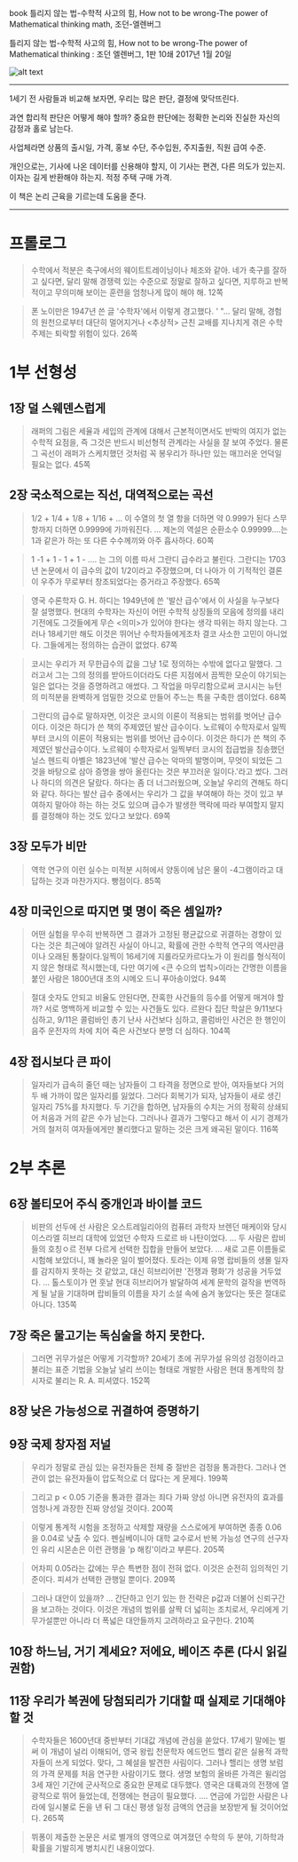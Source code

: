 book
틀리지 않는 법-수학적 사고의 힘, How not to be wrong-The power of Mathematical thinking
math, 조던-엘렌버그

틀리지 않는 법-수학적 사고의 힘, How not to be wrong-The power of Mathematical thinking
:   조던 엘렌버그, 1판 10쇄 2017년 1월 20일

![alt text](http://t1.daumcdn.net/thumb/R155x225/?fname=http%3A%2F%2Ft1.daumcdn.net%2Fbook%2FDGT00029917866IN%3Fmoddttm=20161229062735 "틀리지 않는 법 - 수학적 사고의 힘")

---

1세기 전 사람들과 비교해 보자면, 우리는 많은 판단, 결정에 맞닥뜨린다. 

과연 합리적 판단은 어떻게 해야 할까? 중요한 판단에는 정확한 논리와 진실한 자신의 감정과 홀로 남는다.

사업체라면 상품의 출시일, 가격, 홍보 수단, 주수입원, 주지출원, 직원 급여 수준.

개인으로는, 기사에 나온 데이터를 신용해야 할지, 이 기사는 편견, 다른 의도가 있는지. 이자는 길게 반환해야 하는지. 적정 주택 구매 가격.

이 책은 논리 근육을 기르는데 도움을 준다.

---

# 프롤로그

> 수학에서 적분은 축구에서의 웨이트트레이닝이나 체조와 같아. 네가 축구를 잘하고 싶다면, 달리 말해 경쟁력 있는 수준으로 정말로 잘하고 싶다면, 지루하고 반복적이고 무의미해 보이는 훈련을 엄청나게 많이 해야 해. 12쪽

> 폰 노이만은 1947년 쓴 글 '수학자'에서 이렇게 경고했다. ' "... 달리 말해, 경험의 원천으로부터 대단히 멀어지거나 <추상적> 근친 교배를 지나치게 겪은 수학 주제는 퇴락할 위험이 있다. 26쪽

# 1부 선형성

## 1장 덜 스웨덴스럽게

> 래퍼의 그림은 세율과 세입의 관계에 대해서 근본적이면서도 반박의 여지가 없는 수학적 요점을, 즉 그것은 반드시 비선형적 관계라는 사실을 잘 보여 주었다. 물론 그 곡선이 래퍼가 스케치했던 것처럼 꼭 봉우리가 하나만 있는 매끄러운 언덕일 필요는 없다. 45쪽

## 2장 국소적으로는 직선, 대역적으로는 곡선

> 1/2 + 1/4 + 1/8 + 1/16 + ... 이 수열의 첫 열 항을 더하면 약 0.999가 된다 스무 항까지 더하면 0.9999에 가까워진다. ... 제논의 역설은 순환소수 0.99999....는 1과 같은가 하는 또 다른 수수께끼와 아주 흡사하다. 60쪽

> 1 -1 + 1 - 1 + 1 - .... 는 그의 이름 따서 그란디 급수라고 불린다. 그란디는 1703년 논문에서 이 급수의 값이 1/2이라고 주장했으며, 더 나아가 이 기적적인 결론이 우주가 무로부터 창조되었다는 증거라고 주장했다. 65쪽

> 영국 수론학자 G. H. 하디는 1949년에 쓴 '발산 급수'에서 이 사실을 누구보다 잘 설명했다. 현대의 수학자는 자신이 어떤 수학적 상징들의 모음에 정의를 내리기전에도 그것들에게 무슨 <의미>가 있어야 한다는 생각 따위는 하지 않는다. 그러나 18세기만 해도 이것은 뛰어난 수학자들에게조차 결코 사소한 고민이 아니었다. 그들에게는 정의하는 습관이 없었다. 67쪽

> 코시는 우리가 저 무한급수의 값을 그냥 1로 정의하는 수밖에 없다고 말했다. 그러고서 그는 그의 정의를 받아드이더라도 다른 지점에서 끔찍한 모순이 야기되는 일은 없다는 것을 증명하려고 애썼다. 그 작업을 마무리함으로써 코시시는 뉴턴의 미적분을 완벽하게 엄밀한 것으로 만들어 주느는 특을 구축한 셈이었다. 68쪽

> 그란디의 급수로 말하자면, 이것은 코시의 이론이 적용되는 범위를 벗어난 급수이다. 이것은 하디가 쓴 책의 주제였던 발산 급수이다. 노르웨이 수학자로서 일찍부터 코시의 이론이 적용되는 범위를 벗어난 급수이다. 이것은 하디가 쓴 책의 주제였던 발산급수이다. 노르웨이 수학자로서 일찍부터 코시의 접급법을 칭송했던 닐스 헨드릭 아벨은 1823년에 '발산 급수는 악마의 발명이며, 무엇이 되었든 그것을 바탕으로 삼아 증명을 쌍아 올린다는 것은 부끄러운 일이다.'라고 썼다. 그러나 하디의 의견은 달랐다. 하다는 좀 더 너그러웠으며, 오늘날 우리의 견해도 하디와 같다. 하다는 발산 급수 중에서는 우리가 그 값을 부여해야 하는 것이 있고 부여하지 말아야 하는 하는 것도 있으며 급수가 발생한 맥락에 따라 부여할지 말지를 결정해야 하는 것도 있다고 보았다. 69쪽

## 3장 모두가 비만

> 역학 연구의 이런 실수는 미적분 시허에서 양동이에 남은 물이 -4그램이라고 대답하는 것과 마찬가지다. 빵점이다. 85쪽

## 4장 미국인으로 따지면 몇 명이 죽은 셈일까?

> 어떤 실험을 무수히 반복하면 그 결과가 고정된 평균값으로 귀결하는 경향이 있다는 것은 최근에야 알려진 사실이 아니고, 확률에 관한 수학적 연구의 역사만큼이나 오래된 통찰이다.일찍이 16세기에 지롤라모카르다노가 이 원리를 형식적이지 않은 형태로 적시했는데, 다만 여기에 <큰 수으의 법칙>이라는 간명한 이름을 붙인 사람은 1800년대 초의 시메오 드니 푸아송이었다. 94쪽

> 절대 숫자도 안되고 비율도 안된다면, 잔혹한 사건들의 등수를 어떻게 매겨야 할까? 서로 명백하게 비교할 수 있는 사건들도 있다. 르완다 집단 학살은 9/11보다 심하고, 9/11은 콜럼바인 총기 난사 사건보다 심하고, 콜럼바인 사건은 한 행인이 음주 운전자의 차에 치어 죽은 사건보다 분명 더 심하다. 104쪽

## 4장 접시보다 큰 파이

> 일자리가 급속히 줄던 때는 남자들이 그 타격을 정면으로 받아, 여자들보다 거의 두 배 가까이 많은 일자리를 잃었다. 그러다 회복기가 되자, 남자들이 새로 생긴 일자리 75%를 차지했다. 두 기간을 합하면, 남자들의 수치는 거의 정확히 상쇄되어 처음과 거의 같은 수가 남는다. 그러나나 결과가 그렇다고 해서 이 시기 경제가 거의 철저히 여자들에게만 불리했다고 말하는 것은 크게 왜곡된 말이다. 116쪽

# 2부 추론

## 6장 볼티모어 주식 중개인과 바이블 코드

> 비판의 선두에 선 사람은 오스트레일리아의 컴퓨터 과학자 브렌던 매케이와 당시 이스라엘 히브리 대학에 있었던 수학자 드로르 바 나탄이었다. ... 두 사람은 랍비들의 호칭ㅇ르 전부 다르게 선택한 집합을 만들어 보았다. ... 새로 고른 이름들로 시험해 보았더니, 꽤 놀라운 일이 벌어졌다. 토라는 이제 유명 랍비들의 생몰 일자를 감지하지 못하는 것 같았고, 대신 히브리어판 '전쟁과 평화'가 성공을 거두었다. ... 톨스토이가 먼 훗날 현대 히브리어가 발달하여 세계 문학의 걸작을 번역하게 될 날을 기대하며 랍비들의 이름을 자기 소설 속에 숨겨 놓았다는 뜻은 절대로 아니다. 135쪽

## 7장 죽은 물고기는 독심술을 하지 못한다.

> 그러면 귀무가설은 어떻게 기각할까? 20세기 초에 귀무가설 유의성 검정이라고 불리는 표준 기법을 오늘날 널리 쓰이는 형태로 개발한 사람은 현대 통계학의 창시자로 불리는 R. A. 피셔였다. 152쪽

## 8장 낮은 가능성으로 귀결하여 증명하기

## 9장 국제 창자점 저널

> 우리가 정말로 관심 있는 유전자들은 전체 중 절반은 검정을 통과한다. 그러나 연관이 없는 유전자들이 압도적으로 더 많다는 게 문제다. 199쪽

> 그리고 p < 0.05 기준을 통과한 결과는 죄다 가짜 양성 아니면 유전자의 효과를 엄청나게 과장한 진짜 양성일 것이다. 200쪽

> 이렇게 통계적 시험을 조정하고 삭제할 재량을 스스로에게 부여하면 종종 0.06을 0.04로 낮출 수 있다. 펜실베이니아 대학 교수로서 반복 가능성 연구의 선구자인 유리 시몬손은 이런 관행을 'p 해킹'이라고 부른다. 205쪽

> 어차피 0.05라는 값에는 무슨 특변한 점이 전혀 없다. 이것은 순전히 임의적인 기준이다. 피셔가 선택한 관행일 뿐이다. 209쪽

> 그러나 대안이 있을까? ... 간단하고 인기 있는 한 전략은 p값과 더불어 신뢰구간을 보고하는 것이다. 이것은 개념의 범위를 살짝 더 넓히는 조치로서, 우리에게 기무가설뿐만 아니라 더 폭넓은 대안들까지 고려하라고 요구한다. 210쪽

## 10장 하느님, 거기 계세요? 저에요, 베이즈 추론 (다시 읽길 권함)

## 11장 우리가 복권에 당첨되리가 기대할 때 실제로 기대해야 할 것

> 수학자들은 1600년대 중반부터 기대값 개념에 관심을 쏟았다. 17세기 말에는 벌써 이 개념이 널리 이해되어, 영국 왕립 천문학자 에드먼드 핼리 같은 실용적 과학자들이 쓰게 되었다. 맞다, 그 혜설을 발견한 사림이다. 그러나 핼리는 생명 보럼의 가격 문제를 처음 연구한 사람이기도 했다. 생명 보험의 올바른 가격은 윌리엄 3세 재인 기간에 군사적으로 중요한 문제로 대두했다. 영국은 대륙과의 전쟁에 열광적으로 뛰어 들었는데, 전쟁에는 현금이 필요했다. .... 연금에 가입한 사람은 나라에 일시불로 돈을 낸 뒤 그 대신 평생 일정 금액의 연금을 보장받게 될 것이어었다. 265쪽

> 뷔퐁이 제출한 논문은 서로 별개의 영역으로 여겨졌던 수학의 두 분야, 기하학과 확률을 기발히게 병치시킨 내용이었다.

